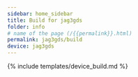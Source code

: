 ```yaml
---
sidebar: home_sidebar
title: Build for jag3gds
folder: info
# name of the page (/{{permalink}}.html)
permalink: jag3gds/build
device: jag3gds
---
```

{% include templates/device_build.md %}
